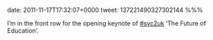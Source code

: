 date: 2011-11-17T17:32:07+0000
tweet: 137221490327302144
%%%

I’m in the front row for the opening keynote of [#svc2uk](https://twitter.com/hashtag/svc2uk) ‘The Future of Education’.
